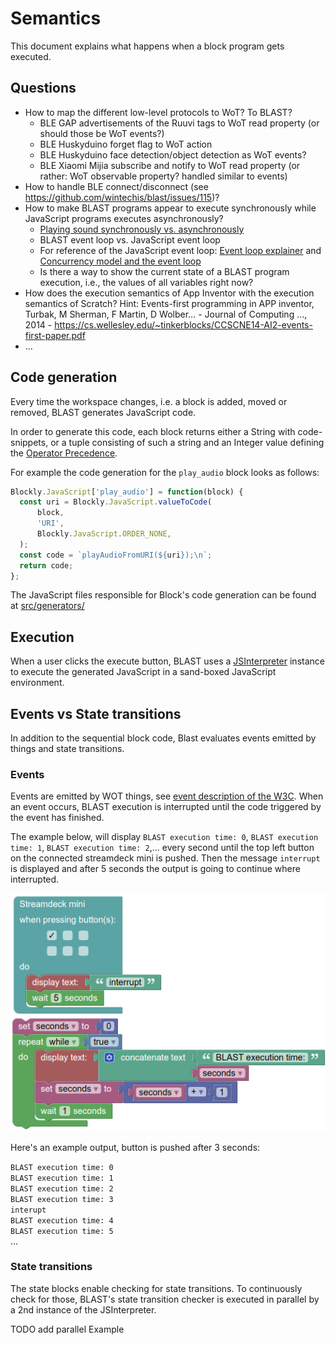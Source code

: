 # Semantics <!-- omit in toc -->
This document explains what happens when a block program gets executed.

## Questions

* How to map the different low-level protocols to WoT? To BLAST?
  + BLE GAP advertisements of the Ruuvi tags to WoT read property (or should those be WoT events?)
  + BLE Huskyduino forget flag to WoT action
  + BLE Huskyduino face detection/object detection as WoT events?
  + BLE Xiaomi Mijia subscribe and notify to WoT read property (or rather: WoT observable property? handled similar to events)
* How to handle BLE connect/disconnect (see https://github.com/wintechis/blast/issues/115)?
* How to make BLAST programs appear to execute synchronously while JavaScript programs executes asynchronously?
  * [Playing sound synchronously vs. asynchronously](https://github.com/wintechis/blast/issues/22#issuecomment-758677857)
  + BLAST event loop vs. JavaScript event loop
  + For reference of the JavaScript event loop: [Event loop explainer](https://github.com/atotic/event-loop) and [Concurrency model and the event loop](https://developer.mozilla.org/en-US/docs/Web/JavaScript/EventLoop)
  + Is there a way to show the current state of a BLAST program execution, i.e., the values of all variables right now?
* How does the execution semantics of App Inventor with the execution semantics of Scratch? Hint: Events-first programming in APP inventor, Turbak, M Sherman, F Martin, D Wolber… - Journal of Computing …, 2014 - https://cs.wellesley.edu/~tinkerblocks/CCSCNE14-AI2-events-first-paper.pdf
* ...

## Code generation
Every time the workspace changes, i.e. a block is added, moved or removed, BLAST generates JavaScript code.

In order to generate this code, each block returns either a String with code-snippets, or a tuple consisting of such a string and an Integer value defining the [Operator Precedence](https://developers.google.com/blockly/guides/create-custom-blocks/operator-precedence). 

For example the code generation for the `play_audio` block looks as follows:
```JavaScript
Blockly.JavaScript['play_audio'] = function(block) {
  const uri = Blockly.JavaScript.valueToCode(
      block,
      'URI',
      Blockly.JavaScript.ORDER_NONE,
  );
  const code = `playAudioFromURI(${uri});\n`;
  return code;
};
```

The JavaScript files responsible for Block's code generation can be found at [src/generators/](../src/generators/)

## Execution
When a user clicks the execute button, BLAST uses a [JSInterpreter](https://neil.fraser.name/software/JS-Interpreter/docs.html) instance to execute the generated JavaScript in a sand-boxed JavaScript environment.

## Events vs State transitions
In addition to the sequential block code, Blast evaluates events emitted by things and state transitions.  

### Events
Events are emitted by WOT things, see [event description of the W3C](https://www.w3.org/TR/wot-architecture/#events). When an event occurs, BLAST execution is interrupted until the code triggered by the event has finished.

The example below, will display `BLAST execution time: 0`, `BLAST execution time: 1`, `BLAST execution time: 2`,... every second until the top left button on the connected streamdeck mini is pushed.
Then the message `interrupt` is displayed and after 5 seconds the output is going to continue where interrupted.

![](images/event-example.png)

Here's an example output, button is pushed after 3 seconds:

`BLAST execution time: 0`  
`BLAST execution time: 1`  
`BLAST execution time: 2`  
`BLAST execution time: 3`  
`interupt`  
`BLAST execution time: 4`  
`BLAST execution time: 5`  
...


### State transitions
The state blocks enable checking for state transitions. To continuously check for those, BLAST's state transition checker is executed in parallel by a 2nd instance of the JSInterpreter.

TODO add parallel Example
